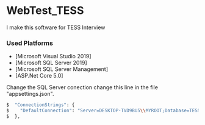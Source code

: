 # WebTest_TESS
I make this software for TESS Interview

### Used Platforms

* [Microsoft Visual Studio 2019]
* [Microsoft SQL Server 2019]
* [Microsoft SQL Server Management]
* [ASP.Net Core 5.0]
  
 Change the SQL Server conection change this line in the file "appsettings.json".
 
```sh
$  "ConnectionStrings": {
$    "DefaultConnection": "Server=DESKTOP-TVD9BU5\\MYROOT;Database=TESS_DB;Integrated Security=True;Trusted_Connection=true;MultipleActiveResultSets=True"
$  },
```
